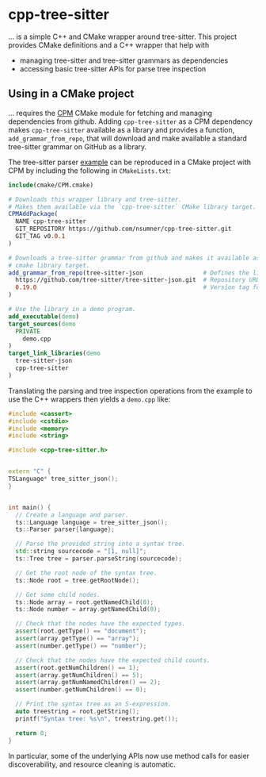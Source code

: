 # cpp-tree-sitter

... is a simple C++ and CMake wrapper around tree-sitter. This project provides
CMake definitions and a C++ wrapper that help with
* managing tree-sitter and tree-sitter grammars as dependencies
* accessing basic tree-sitter APIs for parse tree inspection

## Using in a CMake project

... requires the [CPM](https://github.com/cpm-cmake/CPM.cmake) CMake module
for fetching and managing dependencies from github. Adding `cpp-tree-sitter`
as a CPM dependency makes `cpp-tree-sitter` available as a library and
provides a function, `add_grammar_from_repo`, that will download and
make available a standard tree-sitter grammar on GitHub as a library.

The tree-sitter parser
[example](https://tree-sitter.github.io/tree-sitter/using-parsers#an-example-program)
can be reproduced in a CMake project with CPM by including the following in
`CMakeLists.txt`:

```cmake
include(cmake/CPM.cmake)

# Downloads this wrapper library and tree-sitter.
# Makes them available via the `cpp-tree-sitter` CMake library target.
CPMAddPackage(
  NAME cpp-tree-sitter
  GIT_REPOSITORY https://github.com/nsumner/cpp-tree-sitter.git
  GIT_TAG v0.0.1
)

# Downloads a tree-sitter grammar from github and makes it available as a
# cmake library target.
add_grammar_from_repo(tree-sitter-json                 # Defines the library name for a grammar
  https://github.com/tree-sitter/tree-sitter-json.git  # Repository URL of a tree-sitter grammar
  0.19.0                                               # Version tag for the grammar
)

# Use the library in a demo program.
add_executable(demo)
target_sources(demo
  PRIVATE
    demo.cpp
)
target_link_libraries(demo
  tree-sitter-json
  cpp-tree-sitter
)
```

Translating the parsing and tree inspection operations from the example to
use the C++ wrappers then yields a `demo.cpp` like:

```cpp
#include <cassert>
#include <cstdio>
#include <memory>
#include <string>

#include <cpp-tree-sitter.h>


extern "C" {
TSLanguage* tree_sitter_json();
}


int main() {
  // Create a language and parser.
  ts::Language language = tree_sitter_json();
  ts::Parser parser{language};

  // Parse the provided string into a syntax tree.
  std::string sourcecode = "[1, null]";
  ts::Tree tree = parser.parseString(sourcecode);

  // Get the root node of the syntax tree. 
  ts::Node root = tree.getRootNode();

  // Get some child nodes.
  ts::Node array = root.getNamedChild(0);
  ts::Node number = array.getNamedChild(0);

  // Check that the nodes have the expected types.
  assert(root.getType() == "document");
  assert(array.getType() == "array");
  assert(number.getType() == "number");

  // Check that the nodes have the expected child counts.
  assert(root.getNumChildren() == 1);
  assert(array.getNumChildren() == 5);
  assert(array.getNumNamedChildren() == 2);
  assert(number.getNumChildren() == 0);

  // Print the syntax tree as an S-expression.
  auto treestring = root.getString();
  printf("Syntax tree: %s\n", treestring.get());

  return 0;
}
```

In particular, some of the underlying APIs now use method calls for
easier discoverability, and resource cleaning is automatic.
